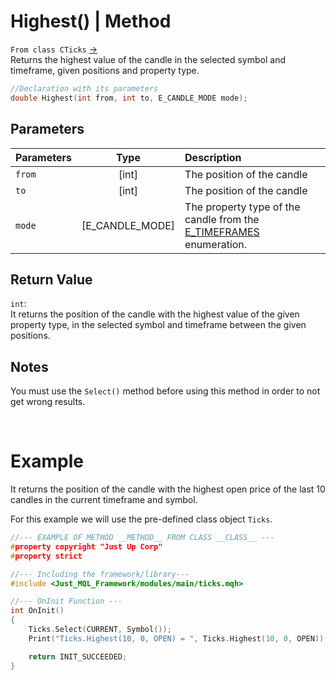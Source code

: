 # Highest() | Method
`From class CTicks` [->](ticks.md) <br>
Returns the highest value of the candle in the selected symbol and timeframe, given positions and property type.

```cpp
//Declaration with its parameters
double Highest(int from, int to, E_CANDLE_MODE mode);
```

## Parameters
| Parameters |      Type       | Description                                                                                               |
| :--------- | :-------------: | :-------------------------------------------------------------------------------------------------------- |
| `from`     |      [int]      | The position of the candle                                                                                |
| `to`       |      [int]      | The position of the candle                                                                                |
| `mode`     | [E_CANDLE_MODE] | The property type of the candle from the [E_TIMEFRAMES](../../enumerations/e_candle_mode.md) enumeration. |

## Return Value
`int`: <br>
It returns the position of the candle with the highest value of the given property type, in the selected symbol and timeframe between the given positions.

## Notes
You must use the `Select()` method before using this method in order to not get wrong results. <br>

<br>

# Example
It returns the position of the candle with the highest open price of the last 10 candles in the current timeframe and symbol.

For this example we will use the pre-defined class object `Ticks`.

```cpp
//--- EXAMPLE OF METHOD __METHOD__ FROM CLASS __CLASS__ ---
#property copyright "Just Up Corp"
#property strict

//--- Including the framework/library---
#include <Just_MQL_Framework/modules/main/ticks.mqh>

//--- OnInit Function ---
int OnInit()
{
    Ticks.Select(CURRENT, Symbol());
    Print("Ticks.Highest(10, 0, OPEN) = ", Ticks.Highest(10, 0, OPEN));

    return INIT_SUCCEEDED;
}
```